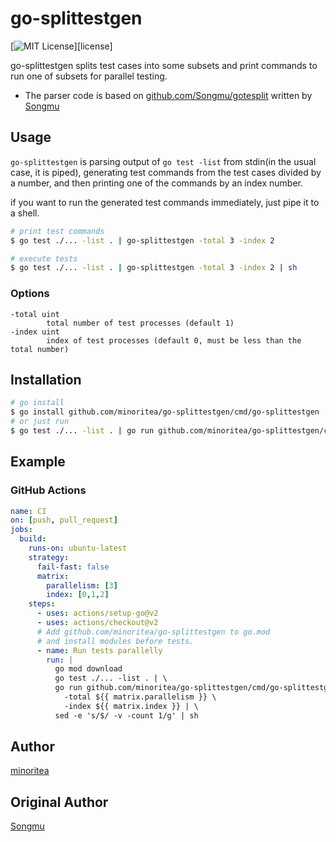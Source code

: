 go-splittestgen
=======
[![MIT License](http://img.shields.io/badge/license-MIT-blue.svg?style=flat-square)][license]

go-splittestgen splits test cases into some subsets and print commands to run one of subsets for parallel testing.
* The parser code is based on [github.com/Songmu/gotesplit](https://github.com/Songmu/gotesplit) written by [Songmu](https://github.com/Songmu)

## Usage

`go-splittestgen` is parsing output of `go test -list` from stdin(in the usual case, it is piped),
generating test commands from the test cases divided by a number,
and then printing one of the commands by an index number.

if you want to run the generated test commands immediately, just pipe it to a shell.

```bash
# print test commands
$ go test ./... -list . | go-splittestgen -total 3 -index 2

# execute tests
$ go test ./... -list . | go-splittestgen -total 3 -index 2 | sh
```

### Options

```
-total uint
        total number of test processes (default 1)
-index uint
        index of test processes (default 0, must be less than the total number)
```

## Installation

```bash
# go install
$ go install github.com/minoritea/go-splittestgen/cmd/go-splittestgen
# or just run
$ go test ./... -list . | go run github.com/minoritea/go-splittestgen/cmd/go-splittestgen
```

## Example
### GitHub Actions

```yaml
name: CI
on: [push, pull_request]
jobs:
  build:
    runs-on: ubuntu-latest
    strategy:
      fail-fast: false
      matrix:
        parallelism: [3]
        index: [0,1,2]
    steps:
      - uses: actions/setup-go@v2
      - uses: actions/checkout@v2
      # Add github.com/minoritea/go-splittestgen to go.mod
      # and install modules before tests.
      - name: Run tests parallelly
        run: |
          go mod download
          go test ./... -list . | \
          go run github.com/minoritea/go-splittestgen/cmd/go-splittestgen \
            -total ${{ matrix.parallelism }} \
            -index ${{ matrix.index }} | \
          sed -e 's/$/ -v -count 1/g' | sh
```

## Author
[minoritea](https://github.com/minoritea)

## Original Author
[Songmu](https://github.com/Songmu)
